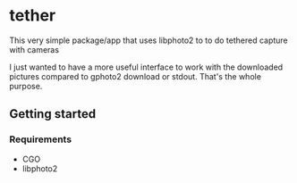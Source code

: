 # tether

This very simple package/app that uses libphoto2 to to do tethered capture with cameras

I just wanted to have a more useful interface to work with the downloaded pictures compared to gphoto2 download or stdout. That's the whole purpose.

## Getting started
### Requirements
- CGO
- libphoto2